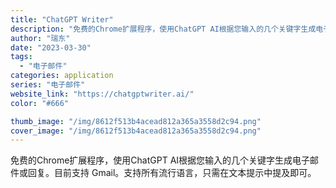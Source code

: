 ```yaml
---
title: "ChatGPT Writer"
description: "免费的Chrome扩展程序，使用ChatGPT AI根据您输入的几个关键字生成电子邮件或回复。目前支持 Gmail。支持"
author: "瑞东"
date: "2023-03-30"
tags:
  - "电子邮件"
categories: application
series: "电子邮件"
website_link: "https://chatgptwriter.ai/"
color: "#666"

thumb_image: "/img/8612f513b4acead812a365a3558d2c94.png"
cover_image: "/img/8612f513b4acead812a365a3558d2c94.png"
---
```


免费的Chrome扩展程序，使用ChatGPT AI根据您输入的几个关键字生成电子邮件或回复。目前支持 Gmail。支持所有流行语言，只需在文本提示中提及即可。